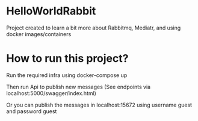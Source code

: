 # HelloWorldRabbit
Project created to learn a bit more about Rabbitmq, Mediatr, and using docker images/containers

# How to run this project?
Run the required infra using docker-compose up

Then run Api to publish new messages (See endpoints via localhost:5000/swagger/index.html)

Or you can publish the messages in localhost:15672 using username guest and password guest
